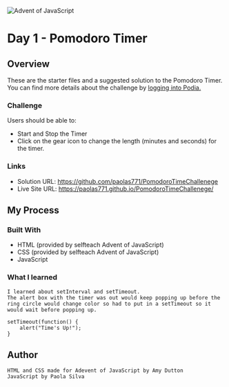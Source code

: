 ![Advent of JavaScript](https://adventofjavascript.s3.us-east-1.amazonaws.com/2021/advent-of-js-gumroad-cover.png)

# Day 1 - Pomodoro Timer

## Overview

These are the starter files and a suggested solution to the Pomodoro Timer.
You can find more details about the challenge by [logging into Podia.](https://store.selfteach.me/login)

### Challenge



Users should be able to:

- Start and Stop the Timer
- Click on the gear icon to change the length (minutes and seconds) for the timer.

### Links
- Solution URL: https://github.com/paolas771/PomodoroTimeChallenege 
- Live Site URL: https://paolas771.github.io/PomodoroTimeChallenege/

## My Process

### Built With
- HTML (provided by selfteach Advent of JavaScript)
- CSS (provided by selfteach Advent of JavaScript)
- JavaScript

### What I learned
    I learned about setInterval and setTimeout. 
    The alert box with the timer was out would keep popping up before the 
    ring circle would change color so had to put in a setTimeout so it would wait before popping up.

    setTimeout(function() { 
        alert("Time's Up!");
    }

## Author
    HTML and CSS made for Adevent of JavaScript by Amy Dutton
    JavaScript by Paola Silva



